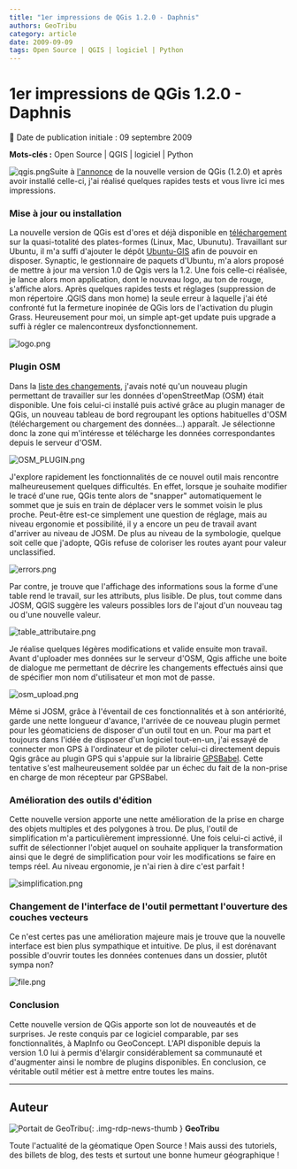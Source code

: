 ```yaml
---
title: "1er impressions de QGis 1.2.0 - Daphnis"
authors: GeoTribu
category: article
date: 2009-09-09
tags: Open Source | QGIS | logiciel | Python
---
```


# 1er impressions de QGis 1.2.0 - Daphnis

:calendar: Date de publication initiale : 09 septembre 2009

**Mots-clés :** Open Source | QGIS | logiciel | Python

![qgis.png](https://cdn.geotribu.fr/img/logos-icones/logiciels_librairies/qgis.png)Suite à [l'annonce](http://geotribu.net/node/154) de la nouvelle version de QGis (1.2.0) et après avoir installé celle-ci, j'ai réalisé quelques rapides tests et vous livre ici mes impressions.

### Mise à jour ou installation

La nouvelle version de QGis est d'ores et déjà disponible en [téléchargement](http://qgis.org/en/download/current-software.html) sur la quasi-totalité des plates-formes (Linux, Mac, Ubunutu). Travaillant sur Ubuntu, il m'a suffi d'ajouter le dépôt [Ubuntu-GIS](https://launchpad.net/~ubuntugis/+archive/ubuntugis-unstable) afin de pouvoir en disposer. Synaptic, le gestionnaire de paquets d'Ubuntu, m'a alors proposé de mettre à jour ma version 1.0 de Qgis vers la 1.2. Une fois celle-ci réalisée, je lance alors mon application, dont le nouveau logo, au ton de rouge, s'affiche alors. Après quelques rapides tests et réglages (suppression de mon répertoire .QGIS dans mon home) la seule erreur à laquelle j'ai été confronté fut la fermeture inopinée de QGis lors de l'activation du plugin Grass. Heureusement pour moi, un simple apt-get update puis upgrade a suffi à régler ce malencontreux dysfonctionnement.

![logo.png](/sites/default/files/Tuto/img/qgis/logo.png)

### Plugin OSM

Dans la [liste des changements](http://blog.qgis.org/node/137), j'avais noté qu'un nouveau plugin permettant de travailler sur les données d'openStreetMap (OSM) était disponible. Une fois celui-ci installé puis activé grâce au plugin manager de QGis, un nouveau tableau de bord regroupant les options habituelles d'OSM (téléchargement ou chargement des données...) apparaît. Je sélectionne donc la zone qui m'intéresse et télécharge les données correspondantes depuis le serveur d'OSM.

![OSM_PLUGIN.png](/sites/default/files/Tuto/img/qgis/OSM_PLUGIN.png)

J'explore rapidement les fonctionnalités de ce nouvel outil mais rencontre malheureusement quelques difficultés. En effet, lorsque je souhaite modifier le tracé d'une rue, QGis tente alors de "snapper" automatiquement le sommet que je suis en train de déplacer vers le sommet voisin le plus proche. Peut-être est-ce simplement une question de réglage, mais au niveau ergonomie et possibilité, il y a encore un peu de travail avant d'arriver au niveau de JOSM. De plus au niveau de la symbologie, quelque soit celle que j'adopte, QGis refuse de coloriser les routes ayant pour valeur unclassified.

![errors.png](/sites/default/files/Tuto/img/qgis/errors.png)

Par contre, je trouve que l'affichage des informations sous la forme d'une table rend le travail, sur les attributs, plus lisible. De plus, tout comme dans JOSM, QGIS suggère les valeurs possibles lors de l'ajout d'un nouveau tag ou d'une nouvelle valeur.

![table_attributaire.png](/sites/default/files/Tuto/img/qgis/table_attributaire.png)

Je réalise quelques légères modifications et valide ensuite mon travail. Avant d'uploader mes données sur le serveur d'OSM, Qgis affiche une boite de dialogue me permettant de décrire les changements effectués ainsi que de spécifier mon nom d'utilisateur et mon mot de passe.

![osm_upload.png](/sites/default/files/Tuto/img/qgis/osm_upload.png)

Même si JOSM, grâce à l'éventail de ces fonctionnalités et à son antériorité, garde une nette longueur d'avance, l'arrivée de ce nouveau plugin permet pour les géomaticiens de disposer d'un outil tout en un. Pour ma part et toujours dans l'idée de disposer d'un logiciel tout-en-un, j'ai essayé de connecter mon GPS à l'ordinateur et de piloter celui-ci directement depuis Qgis grâce au plugin GPS qui s'appuie sur la librairie [GPSBabel](http://www.gpsbabel.org/). Cette tentative s'est malheureusement soldée par un échec du fait de la non-prise en charge de mon récepteur par GPSBabel.

### Amélioration des outils d'édition

Cette nouvelle version apporte une nette amélioration de la prise en charge des objets multiples et des polygones à trou. De plus, l'outil de simplification m'a particulièrement impressionné. Une fois celui-ci activé, il suffit de sélectionner l'objet auquel on souhaite appliquer la transformation ainsi que le degré de simplification pour voir les modifications se faire en temps réel. Au niveau ergonomie, je n'ai rien à dire c'est parfait !

![simplification.png](/sites/default/files/Tuto/img/qgis/simplification.png)

### Changement de l'interface de l'outil permettant l'ouverture des couches vecteurs

Ce n'est certes pas une amélioration majeure mais je trouve que la nouvelle interface est bien plus sympathique et intuitive. De plus, il est dorénavant possible d'ouvrir toutes les données contenues dans un dossier, plutôt sympa non?

![file.png](/sites/default/files/Tuto/img/qgis/file.png)

### Conclusion

Cette nouvelle version de QGis apporte son lot de nouveautés et de surprises. Je reste conquis par ce logiciel comparable, par ses fonctionnalités, à MapInfo ou GeoConcept. L'API disponible depuis la version 1.0 lui à permis d'élargir considérablement sa communauté et d'augmenter ainsi le nombre de plugins disponibles. En conclusion, ce véritable outil métier est à mettre entre toutes les mains.

----

## Auteur

![Portait de GeoTribu](https://cdn.geotribu.fr/img/internal/charte/geotribu\_logo\_64x64.png){: .img-rdp-news-thumb }
**GeoTribu**

Toute l'actualité de la géomatique Open Source ! Mais aussi des tutoriels, des billets de blog, des tests et surtout une bonne humeur géographique !
